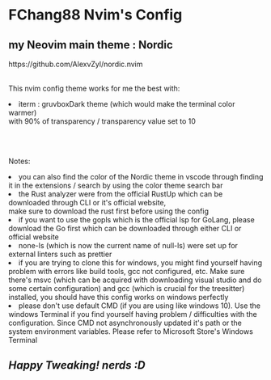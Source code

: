 <h1> FChang88 Nvim's Config</h1>

<h2> my Neovim main theme : Nordic </h2>
<link href="https://github.com/AlexvZyl/nordic.nvim"> https://github.com/AlexvZyl/nordic.nvim </link>
<br>

</br>
<p> This nvim config theme works for me the best with: 
<li>iterm : gruvboxDark theme (which would make the terminal color warmer) <br>with 90% of transparency / transparency value set to 10</br></li>
</p>

<br></br>

<p>Notes:
<li> you can also find the color of the Nordic theme in vscode through finding it in the extensions / search by using the color theme search bar </li>
<li> the Rust analyzer were from the official RustUp which can be downloaded through CLI or it's official website, <br> make sure to download the rust first before using the config</br> </li>
<li> if you want to use the gopls which is the official lsp for GoLang, please download the Go first which can be downloaded through either CLI or official website </li>
<li> none-ls (which is now the current name of null-ls) were set up for external linters such as prettier </li>
<li> if you are trying to clone this for windows, you might find yourself having problem with errors like build tools, gcc not configured, etc. Make sure there's msvc (which can be acquired with downloading visual studio and do some certain configuration) and gcc (which is crucial for the treesitter) installed, you should have this config works on windows perfectly</li>
<li> please don't use default CMD (if you are using like windows 10). Use the windows Terminal  if you find yourself having problem / difficulties with the configuration. Since CMD not asynchronously updated it's path or the system environment variables. Please refer to Microsoft Store's Windows Terminal</li>
</p>

<h2><i>Happy Tweaking! nerds :D</i></h2>
